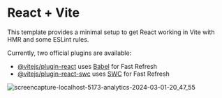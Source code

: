 # React + Vite

This template provides a minimal setup to get React working in Vite with HMR and some ESLint rules.

Currently, two official plugins are available:

- [@vitejs/plugin-react](https://github.com/vitejs/vite-plugin-react/blob/main/packages/plugin-react/README.md) uses [Babel](https://babeljs.io/) for Fast Refresh
- [@vitejs/plugin-react-swc](https://github.com/vitejs/vite-plugin-react-swc) uses [SWC](https://swc.rs/) for Fast Refresh



![screencapture-localhost-5173-analytics-2024-03-01-20_47_55](https://github.com/Abdelrady-M/React-Dashbord-MUI/assets/35803460/16f16ef4-d235-450c-bdfb-350244343550)
